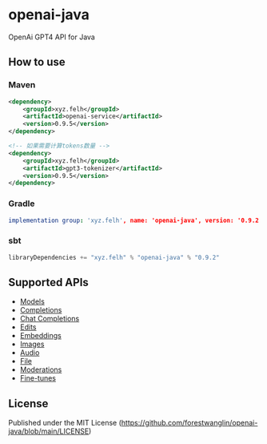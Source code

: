 # openai-java
OpenAi GPT4 API for Java

## How to use
### Maven
```xml
<dependency>
    <groupId>xyz.felh</groupId>
    <artifactId>openai-service</artifactId>
    <version>0.9.5</version>
</dependency>

<!-- 如果需要计算tokens数量 -->
<dependency>
    <groupId>xyz.felh</groupId>
    <artifactId>gpt3-tokenizer</artifactId>
    <version>0.9.5</version>
</dependency>
```
### Gradle
```yaml
implementation group: 'xyz.felh', name: 'openai-java', version: '0.9.2'
```
### sbt
```javascript
libraryDependencies += "xyz.felh" % "openai-java" % "0.9.2"
```

## Supported APIs
- [Models](https://platform.openai.com/docs/api-reference/models)
- [Completions](https://platform.openai.com/docs/api-reference/completions)
- [Chat Completions](https://platform.openai.com/docs/api-reference/chat/create)
- [Edits](https://platform.openai.com/docs/api-reference/edits)
- [Embeddings](https://platform.openai.com/docs/api-reference/embeddings)
- [Images](https://platform.openai.com/docs/api-reference/images)
- [Audio](https://platform.openai.com/docs/api-reference/audio)
- [File](https://platform.openai.com/docs/api-reference/files)
- [Moderations](https://platform.openai.com/docs/api-reference/moderations)
- [Fine-tunes](https://platform.openai.com/docs/api-reference/fine-tunes)

## License
Published under the MIT License (https://github.com/forestwanglin/openai-java/blob/main/LICENSE)

